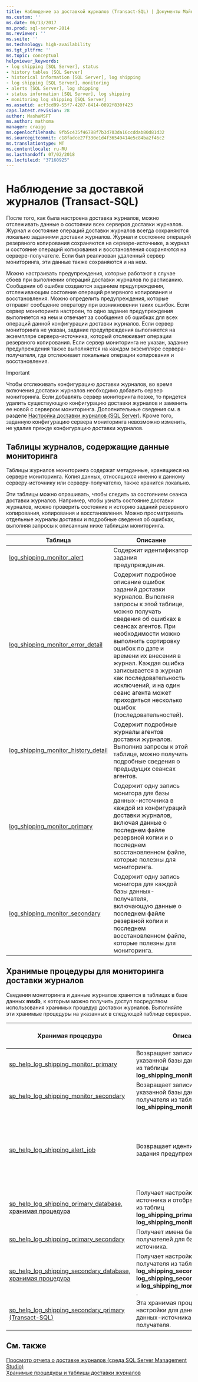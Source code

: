 ```yaml
---
title: Наблюдение за доставкой журналов (Transact-SQL) | Документы Майкрософт
ms.custom: ''
ms.date: 06/13/2017
ms.prod: sql-server-2014
ms.reviewer: ''
ms.suite: ''
ms.technology: high-availability
ms.tgt_pltfrm: ''
ms.topic: conceptual
helpviewer_keywords:
- log shipping [SQL Server], status
- history tables [SQL Server]
- historical information [SQL Server], log shipping
- log shipping [SQL Server], monitoring
- alerts [SQL Server], log shipping
- status information [SQL Server], log shipping
- monitoring log shipping [SQL Server]
ms.assetid: acf3cd99-55f7-4287-8414-0892f830f423
caps.latest.revision: 28
author: MashaMSFT
ms.author: mathoma
manager: craigg
ms.openlocfilehash: 9fb5c435f46788f7b3d703da16ccddab80d81d32
ms.sourcegitcommit: c18fadce27f330e1d4f36549414e5c84ba2f46c2
ms.translationtype: MT
ms.contentlocale: ru-RU
ms.lasthandoff: 07/02/2018
ms.locfileid: "37160925"
---
```

# <a name="monitor-log-shipping-transact-sql"></a>Наблюдение за доставкой журналов (Transact-SQL)
  После того, как была настроена доставка журналов, можно отслеживать данные о состоянии всех серверов доставки журналов. Журнал и состояние операций доставки журналов всегда сохраняются локально заданиями доставки журналов. Журнал и состояние операций резервного копирования сохраняются на сервере-источнике, а журнал и состояние операций копирования и восстановления сохраняются на сервере-получателе. Если был реализован удаленный сервер мониторинга, эти данные также сохраняются и на нем.  
  
 Можно настраивать предупреждения, которые работают в случае сбоев при выполнении операций доставки журналов по расписанию. Сообщения об ошибке создаются заданием предупреждения, отслеживающим состояние операций резервного копирования и восстановления. Можно определить предупреждения, которые отправят сообщение оператору при возникновении таких ошибок. Если сервер мониторинга настроен, то одно задание предупреждения выполняется на нем и отвечает за сообщения об ошибках для всех операций данной конфигурации доставки журналов. Если сервер мониторинга не указан, задание предупреждения выполняется на экземпляре сервера-источника, который отслеживает операции резервного копирования. Если сервер мониторинга не указан, задание предупреждения также выполняется на каждом экземпляре сервера-получателя, где отслеживает локальные операции копирования и восстановления.  
  
> [!IMPORTANT]  
>  Чтобы отслеживать конфигурацию доставки журналов, во время включения доставки журналов необходимо добавить сервер мониторинга. Если добавлять сервер мониторинга позже, то придется удалить существующую конфигурацию доставки журналов и заменить ее новой с сервером мониторинга. Дополнительные сведения см. в разделе [Настройка доставки журналов (SQL Server)](configure-log-shipping-sql-server.md). Кроме того, заданную конфигурацию сервера мониторинга невозможно изменить, не удалив прежде конфигурацию доставки журналов.  
  
## <a name="history-tables-containing-monitoring-information"></a>Таблицы журналов, содержащие данные мониторинга  
 Таблицы журналов мониторинга содержат метаданные, хранящиеся на сервере мониторинга. Копия данных, относящихся именно к данному серверу-источнику или серверу-получателю, также хранится локально.  
  
 Эти таблицы можно опрашивать, чтобы следить за состоянием сеанса доставки журналов. Например, чтобы узнать состояние доставки журналов, можно проверить состояние и историю заданий резервного копирования, копирования и восстановления. Можно просматривать отдельные журналы доставки и подробные сведения об ошибках, выполняя запросы к описанным ниже таблицам мониторинга.  
  
|Таблица|Описание|  
|-----------|-----------------|  
|[log_shipping_monitor_alert](/sql/relational-databases/system-tables/log-shipping-monitor-alert-transact-sql)|Содержит идентификатор задания предупреждения.|  
|[log_shipping_monitor_error_detail](/sql/relational-databases/system-tables/log-shipping-monitor-error-detail-transact-sql)|Содержит подробное описание ошибок заданий доставки журналов. Выполняя запросы к этой таблице, можно получать сведения об ошибках в сеансах агентов. При необходимости можно выполнить сортировку ошибок по дате и времени их внесения в журнал. Каждая ошибка записывается в журнал как последовательность исключений, и на один сеанс агента может приходиться несколько ошибок (последовательностей).|  
|[log_shipping_monitor_history_detail](/sql/relational-databases/system-tables/log-shipping-monitor-history-detail-transact-sql)|Содержит подробные журналы агентов доставки журналов. Выполнив запросы к этой таблице, можно получить подробные сведения о предыдущих сеансах агентов.|  
|[log_shipping_monitor_primary](/sql/relational-databases/system-tables/log-shipping-monitor-primary-transact-sql)|Содержит одну запись монитора для базы данных-источника в каждой из конфигураций доставки журналов, включая данные о последнем файле резервной копии и о последнем восстановленном файле, которые полезны для мониторинга.|  
|[log_shipping_monitor_secondary](/sql/relational-databases/system-tables/log-shipping-monitor-secondary-transact-sql)|Содержит одну запись монитора для каждой базы данных-получателя, включающую данные о последнем файле резервной копии и последнем восстановленном файле, которые полезны для мониторинга.|  
  
## <a name="stored-procedures-for-monitoring-log-shipping"></a>Хранимые процедуры для мониторинга доставки журналов  
 Сведения мониторинга и данные журналов хранятся в таблицах в базе данных **msdb**, к которым можно получить доступ посредством использования хранимых процедур доставки журналов. Выполняйте эти хранимые процедуры на указанных в следующей таблице серверах.  
  
|Хранимая процедура|Описание|Место выполнения процедуры|  
|----------------------|-----------------|---------------------------|  
|[sp_help_log_shipping_monitor_primary](/sql/relational-databases/system-stored-procedures/sp-help-log-shipping-monitor-primary-transact-sql)|Возвращает записи монитора для указанной базы данных-источника из таблицы **log_shipping_monitor_primary** .|Сервер мониторинга или сервер-источник|  
|[sp_help_log_shipping_monitor_secondary](/sql/relational-databases/system-stored-procedures/sp-help-log-shipping-monitor-secondary-transact-sql)|Возвращает записи монитора для указанной базы данных-получателя из таблицы **log_shipping_monitor_secondary** .|Сервер мониторинга или сервер-получатель|  
|[sp_help_log_shipping_alert_job](/sql/relational-databases/system-stored-procedures/sp-help-log-shipping-alert-job-transact-sql)|Возвращает идентификатор задания предупреждения.|Сервер мониторинга, сервер-источник или сервер-получатель, если сервер мониторинга не определен.|  
|[sp_help_log_shipping_primary_database, хранимая процедура](/sql/relational-databases/system-stored-procedures/sp-help-log-shipping-primary-database-transact-sql)|Получает настройки базы данных-источника и отображает значения из таблиц **log_shipping_primary_databases** и **log_shipping_monitor_primary** .|Сервер-источник|  
|[sp_help_log_shipping_primary_secondary](/sql/relational-databases/system-stored-procedures/sp-help-log-shipping-primary-secondary-transact-sql)|Получает имена баз данных-получателей для базы данных-источника.|Сервер-источник|  
|[sp_help_log_shipping_secondary_database, хранимая процедура](/sql/relational-databases/system-stored-procedures/sp-help-log-shipping-secondary-database-transact-sql)|Получает настройки базы данных-получателя из таблиц **log_shipping_secondary**, **log_shipping_secondary_databases** и **log_shipping_monitor_secondary** .|Сервер-получатель|  
|[sp_help_log_shipping_secondary_primary (Transact-SQL)](/sql/relational-databases/system-stored-procedures/sp-help-log-shipping-secondary-primary-transact-sql)|Эта хранимая процедура получает настройки для данной базы данных-источника с сервера-получателя.|Сервер-получатель|  
  
## <a name="see-also"></a>См. также  
 [Просмотр отчета о доставке журналов (среда SQL Server Management Studio)](view-the-log-shipping-report-sql-server-management-studio.md)   
 [Хранимые процедуры и таблицы доставки журналов](log-shipping-tables-and-stored-procedures.md)  
  
  
